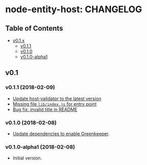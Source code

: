 node-entity-host: CHANGELOG
===========================

## Table of Contents

* [v0.1.x](#v0.1)
  * [v0.1.1](#v0.1.1)
  * [v0.1.0](#v0.1.0)
  * [v0.1.0-alpha1](#v0.1.0-alpha1)


## <a name="v0.1"> v0.1

### <a name="v0.1.1"> v0.1.1 (2018-02-09)

* [Update host-validator to the latest version](9fv/node-entity-host#2)
* [Missing file `lib/index.js` for entry point](9fv/node-entity-host#3)
* [Bug fix: invalid title in README](9fv/node-entity-host#4)

### <a name="v0.1.0"> v0.1.0 (2018-02-08)

* [Update dependencies to enable Greenkeeper](https://github.com/9fv/node-entity-host/pull/1).

### <a name="v0.1.0-alpha1"> v0.1.0-alpha1 (2018-02-08)

* Initial version.
